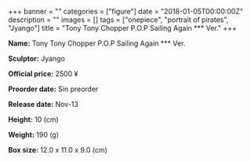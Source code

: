 +++
banner = ""
categories = ["figure"]
date = "2018-01-05T00:00:00Z"
description = ""
images = []
tags = ["onepiece", "portrait of pirates", "Jyango"]
title = "Tony Tony Chopper P.O.P Sailing Again *** Ver."
+++

**Name:** Tony Tony Chopper P.O.P Sailing Again *** Ver.

**Sculptor:** Jyango

**Official price:** 2500 ¥

**Preorder date:** Sin preorder

**Release date:** Nov-13

**Height:** 10 (cm)

**Weight:** 190 (g)

**Box size:** 12.0 x 11.0 x 9.0 (cm)
